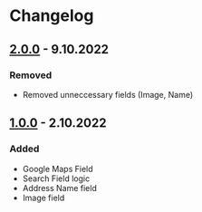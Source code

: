 # Changelog

## [2.0.0](https://github.com/towa-digital/storyblok-google-maps/releases/tag/2.0.0) - 9.10.2022

### Removed

- Removed unneccessary fields (Image, Name)


## [1.0.0](https://github.com/towa-digital/storyblok-google-maps/releases/tag/1.0.0) - 2.10.2022

### Added

- Google Maps Field
- Search Field logic
- Address Name field
- Image field